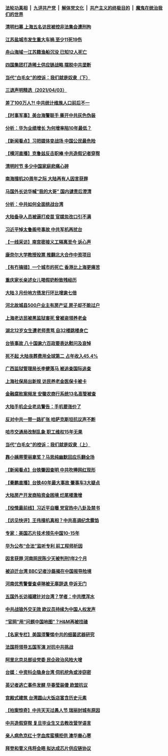 

####  [法轮功真相](../../../../basic/blob/master/README.md?t=04041631) &nbsp;|&nbsp; [九评共产党](../../../../9ping.md/blob/master/README.md?t=04041631) &nbsp;|&nbsp; [解体党文化](../../../../jtdwh.md/blob/master/README.md?t=04041631)  &nbsp;|&nbsp; [共产主义的终极目的](../../../../gczydzjmd.md/blob/master/README.md?t=04041631) &nbsp;|&nbsp; [魔鬼在统治我们的世界](../../../../mgztzwmdsj.md/blob/master/README.md?t=04041631) 

#### [清明扫墓 上海五名访民被控非法集会遭刑拘](../pages/nsc413/n12857245.md?t=04041631) 

#### [江苏盐城市发生重大车祸 至少11死19伤](../pages/nsc413/n12857172.md?t=04041631) 

#### [舟山海域一江苏籍渔船沉没 已知12人死亡](../pages/nsc413/n12857102.md?t=04041631) 


#### [四国集团打造稀土供应链战略 摆脱中共垄断](../pages/nsc413/n12847305.md?t=04041631) 

#### [当代“白毛女”的控诉：我们就是奴隶（下）](../pages/nsc413/n12855087.md?t=04041631) 

#### [三退声明精选（2021/04/03）](../pages/nsc413/n12857008.md?t=04041631) 

#### [差了100万人?!  中共统计维族人口前后不一](../pages/nsc413/n12856203.md?t=04041631) 

#### [【时事军事】美台海警联手 撕开中共灰色伪装](../pages/nsc413/n12854717.md?t=04041631) 

#### [分析：华为业绩增长 为何增率陷10年最低？](../pages/nsc413/n12856612.md?t=04041631) 

#### [【新闻看点】习把媒体变战场 中国公民最危险](../pages/nsc413/n12856757.md?t=04041631) 

#### [【横河直播】克鲁兹反击职棒 中共造假记者穿帮](../pages/nsc413/n12856782.md?t=04041631) 

#### [清明时节 多少中国家庭悲痛心碎](../pages/nsc413/n12856763.md?t=04041631) 

#### [南海撞机20周年之际 大陆再有人因言获罪](../pages/nsc413/n12856677.md?t=04041631) 

#### [马国外长访华喊“我的大哥” 国内谴责后澄清](../pages/nsc413/n12856642.md?t=04041631) 

#### [分析：中共如何全面统战台湾](../pages/nsc413/n12853565.md?t=04041631) 

#### [大陆备孕人员被逼打疫苗 官媒忽改口引不满](../pages/nsc413/n12856596.md?t=04041631) 

#### [习近平悼太鲁阁号事故 中共军机再扰台](../pages/nsc413/n12856368.md?t=04041631) 

#### [【一线采访】南宫密接义工隔离至今 诉心声](../pages/nsc413/n12856249.md?t=04041631) 

#### [康奈尔大学教授投票 推翻北大合作中资项目](../pages/nsc413/n12856254.md?t=04041631) 

#### [【有冇搞错】一个城市的死亡 香港比上海更痛苦](../pages/nsc413/n12855140.md?t=04041631) 

#### [重庆家长亲述女儿喝假奶粉致残经历](../pages/nsc413/n12856130.md?t=04041631) 

#### [大陆３月份地方债发行环比增逾七倍](../pages/nsc413/n12856000.md?t=04041631) 

#### [河北故城县500户业主有房产证 房子却不能过户](../pages/nsc413/n12855783.md?t=04041631) 

#### [上海老访民被黑监狱害死 曾被盗领养老金](../pages/nsc413/n12855404.md?t=04041631) 

#### [湖北12岁女生遭老师责骂 自32楼跳楼身亡](../pages/nsc413/n12855800.md?t=04041631) 

#### [台铁事故 八十国逾六百政要表达慰问及哀悼](../pages/nsc413/n12855862.md?t=04041631) 

#### [死不起 大陆丧葬费用全球第二 占年收入45.4%](../pages/nsc413/n12855435.md?t=04041631) 

#### [广西监狱管理局长李健落马 被追查国际追查](../pages/nsc413/n12855540.md?t=04041631) 

#### [上海社保局出新规 访民养老金医保卡被卡](../pages/nsc413/n12855542.md?t=04041631) 

#### [金融腐败案频发 安徽农商行系统13名高管被查](../pages/nsc413/n12855459.md?t=04041631) 

#### [大陆手机企业老总警告：手机要涨价了](../pages/nsc413/n12855313.md?t=04041631) 


#### [反对中共一带一路扩张 哈萨克斯坦抗议声不断](../pages/nsc413/n12855419.md?t=04041631) 

#### [哈市交通局改制乱象 职工维权15年无果](../pages/nsc413/n12854840.md?t=04041631) 

#### [当代“白毛女”的控诉：我们就是奴隶（上）](../pages/nsc413/n12855073.md?t=04041631) 

#### [靠小姨蒋雯丽拿奖？马思纯幽默回应乐翻全场](../pages/nsc413/n12855093.md?t=04041631) 

#### [【新闻看点】台铁肇因查明 中共吹捧网红现形](../pages/nsc413/n12855166.md?t=04041631) 

#### [【秦鹏直播】台铁40年最大事故 肇事车3大疑点](../pages/nsc413/n12855256.md?t=04041631) 

#### [大陆房产开发商陷资金困境 烂尾楼激增](../pages/nsc413/n12855045.md?t=04041631) 

#### [【役情最前线】习近平自曝 党官热中八卦及禁书](../pages/nsc413/n12854841.md?t=04041631) 

#### [【远见快评】王伟撞机真相？中共高调纪念露馅](../pages/nsc413/n12855178.md?t=04041631) 

#### [专家：美国芯片技术领先中国10-15年](../pages/nsc413/n12854958.md?t=04041631) 

#### [华为公布“合法”监听专利 前工程师析因](../pages/nsc413/n12855066.md?t=04041631) 

#### [因言获罪 河南网民陈少天被判刑1年2个月](../pages/nsc413/n12855034.md?t=04041631) 

#### [被迫迁台湾 BBC记者沙磊揭在中国报导险境](../pages/nsc413/n12854801.md?t=04041631) 

#### [河南优秀警督查卓琳被无辜辞退 申诉无门](../pages/nsc413/n12854987.md?t=04041631) 

#### [五国外长访福建针对台湾？学者：中共搅浑水](../pages/nsc413/n12855020.md?t=04041631) 

#### [中共战狼外交无效 欧议员持续为中国人权发声](../pages/nsc413/n12854798.md?t=04041631) 

#### [“官网”用“问题中国地图”？H&M再被找碴](../pages/nsc413/n12854688.md?t=04041631) 

#### [【名家专栏】美国须警惕中共的细菌武器研究](../pages/nsc413/n12854310.md?t=04041631) 

#### [法国将领导五国军演 对抗中共挑战](../pages/nsc413/n12854651.md?t=04041631) 

#### [阿里北京总部设党委 民企政治风险大增](../pages/nsc413/n12854430.md?t=04041631) 

#### [台媒：中资科企隐身台湾 伺机挖角或涉窃密](../pages/nsc413/n12854347.md?t=04041631) 

#### [英记者逃亡事件发酵 华春莹装傻 欧盟抗议](../pages/nsc413/n12854561.md?t=04041631) 

#### [宫殿式建筑 台湾圆山大饭店富含历史元素](../pages/nsc413/n12850768.md?t=04041631) 

#### [【拍案惊奇】中共天天过愚人节 瑞丽封城有原因](../pages/nsc413/n12853473.md?t=04041631) 

#### [中共造假穿帮 复旦毕业生又去教改营学语言](../pages/nsc413/n12854362.md?t=04041631) 

#### [亲人病危京红十字血库蛮横拒供 澳华裔心寒](../pages/nsc413/n12854305.md?t=04041631) 

#### [拜登和菅义伟将会晤 拟达成芯片供应链协议](../pages/nsc413/n12854443.md?t=04041631) 

